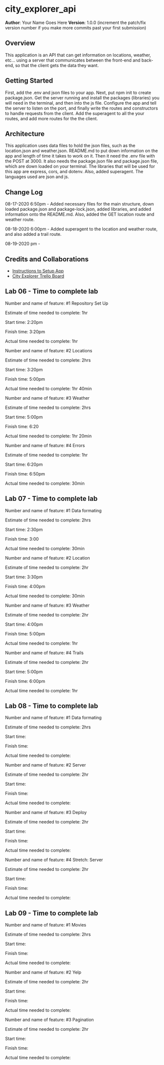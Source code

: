 # city_explorer_api

**Author**: Your Name Goes Here
**Version**: 1.0.0 (increment the patch/fix version number if you make more commits past your first submission)

## Overview
<!-- Provide a high level overview of what this application is and why you are building it, beyond the fact that it's an assignment for this class. (i.e. What's your problem domain?) -->
This application is an API that can get information on locations, weather, etc... using a server that communicates between the front-end and back-end, so that the client gets the data they want.

## Getting Started
<!-- What are the steps that a user must take in order to build this app on their own machine and get it running? -->
First, add the .env and json files to your app. Next, put npm init to create package.json. Get the server running and install the packages (libraries) you will need in the terminal, and then into the js file. Configure the app and tell the server to listen on the port, and finally write the routes and constructors to handle requests from the client. Add the superagent to all the your routes, and add more routes for the the client. 

## Architecture
<!-- Provide a detailed description of the application design. What technologies (languages, libraries, etc) you're using, and any other relevant design information. -->
This application uses data files to hold the json files, such as the location.json and weather.json. README.md to put down information on the app and length of time it takes to work on it. Then it need the .env file with the POST at 3000. It also needs the package.json file and package.json file, which are down loaded on your terminal. The libraries that will be used for this app are express, cors, and dotenv. Also, added superagent. The languages used are json and js. 

## Change Log
<!-- Use this area to document the iterative changes made to your application as each feature is successfully implemented. Use time stamps. Here's an examples:

01-01-2001 4:59pm - Application now has a fully-functional express server, with a GET route for the location resource. -->

08-17-2020 6:50pm - Added necessary files for the main structure, down loaded package.json and package-lock.json, added libraries, and added information onto the README.md. Also, added the GET location route and weather route.

08-18-2020 6:00pm - Added superagent to the location and weather route, and also added a trail route.

08-19-2020  pm - 

## Credits and Collaborations
<!-- Give credit (and a link) to other people or resources that helped you build this application. -->
* [Instructions to Setup App](https://codefellows.github.io/code-301-guide/curriculum/class-06/lab/)
* [City Explorer Trello Board](https://trello.com/b/ZmD87LCC)

## Lab 06 - Time to complete lab

Number and name of feature: #1 Repository Set Up

Estimate of time needed to complete: 1hr

Start time: 2:20pm

Finish time: 3:20pm

Actual time needed to complete: 1hr


Number and name of feature: #2 Locations

Estimate of time needed to complete: 2hrs

Start time: 3:20pm

Finish time: 5:00pm

Actual time needed to complete: 1hr 40min


Number and name of feature: #3 Weather

Estimate of time needed to complete: 2hrs

Start time: 5:00pm

Finish time: 6:20

Actual time needed to complete: 1hr 20min


Number and name of feature: #4 Errors

Estimate of time needed to complete: 1hr

Start time: 6:20pm

Finish time: 6:50pm

Actual time needed to complete: 30min

## Lab 07 - Time to complete lab

Number and name of feature: #1 Data formating

Estimate of time needed to complete: 2hrs

Start time: 2:30pm

Finish time: 3:00

Actual time needed to complete: 30min


Number and name of feature: #2 Location

Estimate of time needed to complete: 2hr

Start time: 3:30pm

Finish time: 4:00pm

Actual time needed to complete: 30min



Number and name of feature: #3 Weather

Estimate of time needed to complete: 2hr

Start time: 4:00pm

Finish time: 5:00pm

Actual time needed to complete: 1hr



Number and name of feature: #4 Trails

Estimate of time needed to complete: 2hr

Start time: 5:00pm

Finish time: 6:00pm

Actual time needed to complete: 1hr


## Lab 08 - Time to complete lab

Number and name of feature: #1 Data formating

Estimate of time needed to complete: 2hrs

Start time: 

Finish time: 

Actual time needed to complete: 


Number and name of feature: #2 Server

Estimate of time needed to complete: 2hr

Start time: 

Finish time: 

Actual time needed to complete: 



Number and name of feature: #3 Deploy

Estimate of time needed to complete: 2hr

Start time: 

Finish time: 

Actual time needed to complete: 



Number and name of feature: #4 Stretch: Server

Estimate of time needed to complete: 2hr

Start time: 

Finish time: 

Actual time needed to complete:


## Lab 09 - Time to complete lab

Number and name of feature: #1 Movies

Estimate of time needed to complete: 2hrs

Start time: 

Finish time: 

Actual time needed to complete: 


Number and name of feature: #2 Yelp

Estimate of time needed to complete: 2hr

Start time: 

Finish time: 

Actual time needed to complete: 



Number and name of feature: #3 Pagination

Estimate of time needed to complete: 2hr

Start time: 

Finish time: 

Actual time needed to complete: